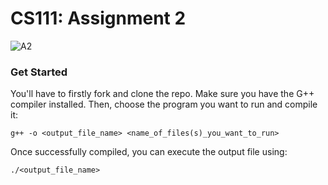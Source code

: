 # CS111: Assignment 2
![A2](https://github.com/v-i-s-h-a-n-t/CS111-Assign-2/assets/135499024/1b78ae5e-9be2-4055-9a66-5520db326ed0)
### Get Started
You'll have to firstly fork and clone the repo. Make sure you have the G++ compiler installed. Then, choose the program you want to run and compile it:
```
g++ -o <output_file_name> <name_of_files(s)_you_want_to_run>
```
Once successfully compiled, you can execute the output file using:
```
./<output_file_name>
```
